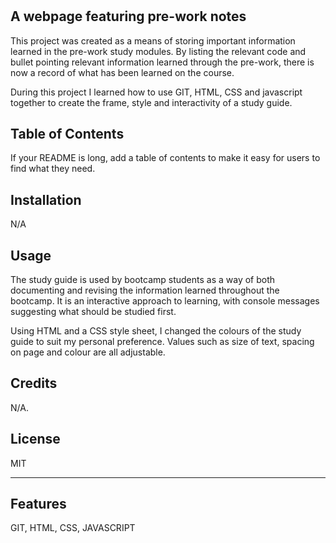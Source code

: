
# <Prework Study Guide Webpage>

## A webpage featuring pre-work notes



This project was created as a means of storing important information learned in the pre-work study modules. By listing the relevant code and bullet pointing relevant information learned through the pre-work, there is now a record of what has been learned on the course. 

During this project I learned how to use GIT, HTML, CSS and javascript together to create the frame, style and interactivity of a study guide.

## Table of Contents 

If your README is long, add a table of contents to make it easy for users to find what they need.


## Installation

N/A



## Usage

The study guide is used by bootcamp students as a way of both documenting and revising the information learned throughout the bootcamp. It is an interactive approach to learning, with console messages suggesting what should be studied first.

Using HTML and a CSS style sheet, I changed the colours of the study guide to suit my personal preference. Values such as size of text, spacing on page and colour are all adjustable.

## Credits

N/A.


## License

MIT 

---




## Features

GIT, HTML, CSS, JAVASCRIPT



